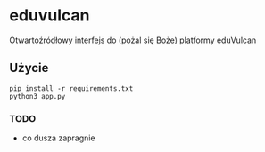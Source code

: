 # eduvulcan
Otwartoźródłowy interfejs do (pożal się Boże) platformy eduVulcan

## Użycie
`pip install -r requirements.txt`  
`python3 app.py`  

### TODO
- co dusza zapragnie

